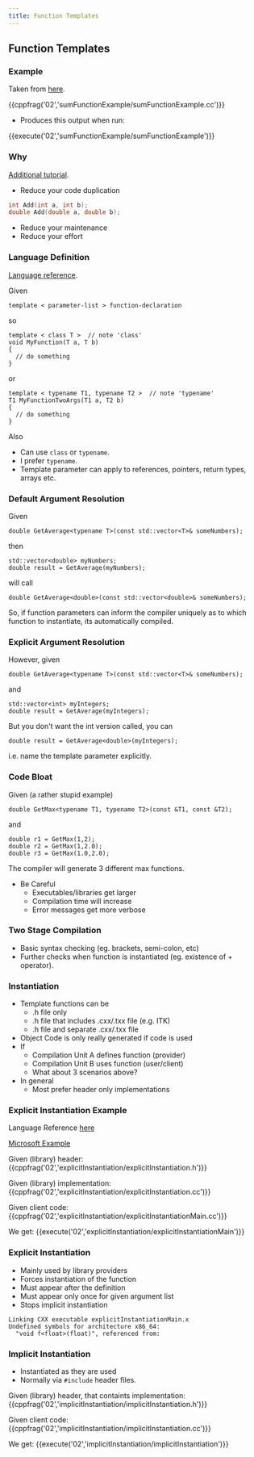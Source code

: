 ```yaml
---
title: Function Templates
---
```


## Function Templates

### Example

Taken from [here][OverloadedFunctions].

{{cppfrag('02','sumFunctionExample/sumFunctionExample.cc')}}

* Produces this output when run:

{{execute('02','sumFunctionExample/sumFunctionExample')}}

### Why

[Additional tutorial][TemplatesTutorial].

* Reduce your code duplication

```c++
int Add(int a, int b);
double Add(double a, double b);
```

* Reduce your maintenance
* Reduce your effort

### Language Definition

[Language reference](http://en.cppreference.com/w/cpp/language/function_template).

Given
```
template < parameter-list > function-declaration
```
so
```
template < class T >  // note 'class'
void MyFunction(T a, T b) 
{
  // do something
}
```
or
```
template < typename T1, typename T2 >  // note 'typename'
T1 MyFunctionTwoArgs(T1 a, T2 b) 
{
  // do something
}
```

Also

* Can use ```class``` or ```typename```.
* I prefer ```typename```.
* Template parameter can apply to references, pointers, return types, arrays etc.

### Default Argument Resolution

Given
```
double GetAverage<typename T>(const std::vector<T>& someNumbers);
```
then
```
std::vector<double> myNumbers;
double result = GetAverage(myNumbers);
```
will call
```
double GetAverage<double>(const std::vector<double>& someNumbers);
```
So, if function parameters can inform the compiler uniquely as to which function to instantiate, its automatically compiled. 

### Explicit Argument Resolution

However, given
```
double GetAverage<typename T>(const std::vector<T>& someNumbers);
```
and
```
std::vector<int> myIntegers;
double result = GetAverage(myIntegers);
```
But you don't want the int version called, you can
```
double result = GetAverage<double>(myIntegers);
```
i.e. name the template parameter explicitly.

### Code Bloat
Given (a rather stupid example)
```
double GetMax<typename T1, typename T2>(const &T1, const &T2);
```
and
```
double r1 = GetMax(1,2);
double r2 = GetMax(1,2.0);
double r3 = GetMax(1.0,2.0);
```
The compiler will generate 3 different max functions.

* Be Careful
    * Executables/libraries get larger
    * Compilation time will increase
    * Error messages get more verbose
    
### Two Stage Compilation

* Basic syntax checking (eg. brackets, semi-colon, etc)
* Further checks when function is instantiated (eg. existence of + operator).

### Instantiation

* Template functions can be
    * .h file only
    * .h file that includes .cxx/.txx file (e.g. ITK)
    * .h file and separate .cxx/.txx file
* Object Code is only really generated if code is used
* If
    * Compilation Unit A defines function (provider)
    * Compilation Unit B uses function (user/client)
    * What about 3 scenarios above?
* In general
    * Most prefer header only implementations
    
### Explicit Instantiation Example
Language Reference [here][FunctionTemplate]

[Microsoft Example][ExplicitInstantiationMicrosoft]

Given (library) header:
{{cppfrag('02','explicitInstantiation/explicitInstantiation.h')}}

Given (library) implementation:
{{cppfrag('02','explicitInstantiation/explicitInstantiation.cc')}}

Given client code:
{{cppfrag('02','explicitInstantiation/explicitInstantiationMain.cc')}}

We get:
{{execute('02','explicitInstantiation/explicitInstantiationMain')}}

### Explicit Instantiation 

* Mainly used by library providers
* Forces instantiation of the function
* Must appear after the definition
* Must appear only once for given argument list
* Stops implicit instantiation
```
Linking CXX executable explicitInstantiationMain.x
Undefined symbols for architecture x86_64:
  "void f<float>(float)", referenced from:
```

### Implicit Instantiation

* Instantiated as they are used
* Normally via ```#include``` header files. 

Given (library) header, that containts implementation:
{{cppfrag('02','implicitInstantiation/implicitInstantiation.h')}}

Given client code:
{{cppfrag('02','implicitInstantiation/implicitInstantiation.cc')}}

We get:
{{execute('02','implicitInstantiation/implicitInstantiation')}}


[OverloadedFunctions]: http://www.cplusplus.com/doc/tutorial/functions2 'Overloaded Functions and Template Functions'
[FunctionTemplate]: http://en.cppreference.com/w/cpp/language/function_template 'Function Template Reference'
[TemplatesTutorial]: http://www.codeproject.com/Articles/257589/An-Idiots-Guide-to-Cplusplus-Templates-Part 'Templates Tutorial'
[ExplicitInstantiationDisc]: http://stackoverflow.com/questions/2351148/explicit-instantiation-when-is-it-used 'Explicit Instantiation Discussion'
[ExplicitInstantiationMicrosoft]: http://msdn.microsoft.com/en-us/library/by56e477%28VS.80%29.aspx 'Microsoft Explicit Instantiation Example'
